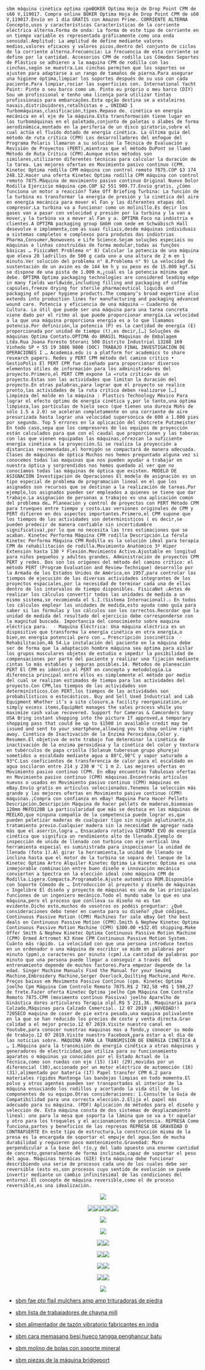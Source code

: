 
```
sbm máquina cinética optima cpmBÖKER Optima Hoja de Drop Point CPM de s60 V,119017. Compra online BÖKER Optima Hoja de Drop Point CPM de s60 V,119017.Envío en 1 día GRATIS con Amazon Prime. CORRIENTE ALTERNA Concepto,usos y características Características de la corriente eléctrica alterna.Forma de onda: La forma de este tipo de corriente en un tiempo variable es representada gráficamente como una onda senoidal.Amplitud: La amplitud de define mediante valores medios,valores eficaces y valores picos,dentro del conjunto de ciclos de la corriente alterna.Frecuencia: La frecuencia de esta corriente se define por la cantidad. Accesorios CPM de rodilla Los Cómodos Soportes de Plástico se adhieren a la maquina CPM de rodilla con las cinchas,según se muestra.Las cinchas permiten que los soportes se ajusten para adaptarse a un rango de tamaños de pierna.Para asegurar una higiene óptima,limpiar los soportes después de su uso con cada paciente.Para limpiar,rociar las superficies con. International Yacht Paint: Pinte o seu barco como um. Pinto eu próprio o meu barco (DIY) Sou um profissional e tenho uma licença para utilizar tintas profissionais para embarcações.Esta opção destina se a estaleiros navais,distribuidores,retalhistas e … UNIDAD 1 Turbomáquinas,clasificación,tipos.Repaso de. cinética en energía mecánica en el eje de la máquina.Esta transformación tiene lugar en las turbomáquinas en el paletado,conjunto de paletas o álabes de forma aerodinámica,montado en la periferia de un disco giratorio,sobre el cual actúa el fluído dotado de energía cinética. La última guía del método de ruta crítica (CPM) Los desarrolladores del enfoque del Programa Polaris llamaron a su solución la Técnica de Evaluación y Revisión de Proyectos (PERT),mientras que el método DuPont se llamó Método de Ruta Crítica (CPM).Aunque estos métodos son similares,utilizaron diferentes técnicas para calcular la duración de la tarea. Las mejores ofertas en Movimiento pasivo continuo (CPM. Kinetec Optima rodilla CPM máquina con control remoto 7875.COP $3 174 248.12.Hacer una oferta Kinetec Optima rodilla CPM máquina con control remoto 7875.Máquina de movimiento pasivo continuo Original Nuevo Dolor Rodilla Ejercicio máquina cpm.COP $2 551 909.77.Envío gratis. ¿Cómo funciona un motor a reacción? Take Off Briefing Turbina: La función de la turbina es transformar la energía de presión y la cinética del aire en energía mecánica para mover el Fan y las diferentes etapas del compresor.La turbina va a funcionar como un molinillo.Es decir los gases van a pasar con velocidad y presión por la turbina y la van a mover,y la turbina va a mover al Fan y a. OPTIMA Foco na indústria e clientes.A OPTIMA packaging group GmbH com sede em Schwäbisch Hall desevolve e implementa,com as suas filiais,desde máquinas individuais a sistemas completos e complexos para produtos das indústrias Pharma,Consumer,Nonwovens e Life Science.Sejam soluções especiais ou máquinas e linhas construídas de forma modular,todas as funções básicas … FisicaNet Problema n° 8) Calcular la potencia de una máquina que eleva 20 ladrillos de 500 g cada uno a una altura de 2 m en 1 minuto.Ver solución del problema n° 8.Problema n° 9) La velocidad de sustentación de un avión es de 144 km h y su peso es de 15.000 kgf.Si se dispone de una pista de 1.000 m,¿cuál es la potencia mínima que debe. OPTIMA Optima packaging technologies are considered leading edge in many fields worldwide,including filling and packaging of coffee capsules,freeze drying for sterile pharmaceutical liquids and packaging of paper hygiene products.The company’s broad expertise also extends into production lines for manufacturing and packaging advanced wound care. Potencia y eficiencia de una máquina — Cuaderno de Cultura. Lo útil que puede ser una máquina para una tarea concreta viene dado por el ritmo al que puede proporcionar energía.La velocidad a la que una máquina proporciona energía es a lo que llamamos potencia.Por definición,la potencia (P) es la cantidad de energía (E) proporcionada por unidad de tiempo (t),es decir,[…] Soluções de máquinas Optima Contato.OPTIMA do BRASIL Máquinas de Embalagem Ltda.Rua Joana Foresto Storani 500 Distrito Industrial 13288 169 Vinhedo SP + 55 19 3886 9800 (DOC) TRABAJO FINAL INVESTIGACIÓN DE OPERACIONES I … Academia.edu is a platform for academics to share research papers. Redes y PERT CPM método del camino crítico • GestioPolis El PERT CPM fue diseñado para proporcionar diversos elementos útiles de información para los administradores del proyecto.Primero,el PERT CPM expone la «ruta crítica» de un proyecto.Estas son las actividades que limi­tan la duración del proyecto.En otras palabras,para lograr que el proyecto se realice pronto,las actividades de la ruta crítica deben realizarse […] Limpieza del molde en la máquina : Plastics Technology México Para lograr el efecto óptimo de energía cinética y,por lo tanto,una óptima limpieza,las partículas de hielo seco (que tienen una dureza Mohs de sólo 1.5 a 2.0) se aceleran completamente en una corriente de aire presurizada hasta lograr una velocidad supersónica de 600 a 1.000 pies por segundo. Top 5 errores en la aplicación del shotcrete Putzmeister En todo caso,sepa que los compresores de los equipos de proyección están calculados para que con el caudal que proporcionen y las toberas con las que vienen equipadas las máquinas,ofrezcan la suficiente energía cinética a la proyección.Si se realiza la proyección a distancias recomendadas,el hormigón se compactará de manera adecuada. Clases de máquinas de óptica Muchos nos hemos preguntado alguna vez si conocemos todas las maquinas que nos pueden ayudar a trabajar en nuestra óptica y sorprendidos nos hemos quedado al ver que no conocíamos todas las máquinas de óptica que existen. MODELO DE ASIGNACIÓN Investigación de Operaciones El modelo de asignación es un tipo especial de problema de programación lineal en el que los asignados son recursos que se destinan a la realización de tareas.Por ejemplo,los asignados pueden ser empleados a quienes se tiene que dar trabajo.La asignación de personas a trabajos es una aplicación común del problema de… Planeación y control de proyectos con PERT Método CPM para trueques entre tiempo y costo.Las versiones originales de CPM y PERT difieren en dos aspectos importantes.Primero,el CPM supone que los tiempos de las actividades son deterministicos ( es decir,se pueden predecir de manera confiable sin incertidumbre significativa),por lo que no necesita las tres estimaciones que se acaban. Kinetec Performa Máquina CPM rodilla Descripción.La férula Kinetec Performa Máquina CPM Rodilla es la solución ideal para terapia CPM de rehabilitación de rodilla.Movimiento Anatómico 3º Hiper Extensión hasta 130 º Flexión.Movimiento Activo.Ajustable en longitud para niños pequeños y adultos grandes. Administración de proyectos CPM PERT y redes. Dos son los orígenes del método del camino crítico: el método PERT (Program Evaluation and Review Technique) desarrollo por la Armada de los Estados Unidos de América,en 1957,para controlar los tiempos de ejecución de las diversas actividades integrantes de los proyectos espaciales,por la necesidad de terminar cada una de ellas dentro de los intervalos de tiempo disponibles. FisicaNet ⚠Antes de realizar los cálculos convertir todas las unidades de medida a un mismo sistema,se recomienda el S.I.(Sistema Internacional).⚠ En todos los cálculos emplear las unidades de medida,esto ayuda como guía para saber si las fórmulas y los cálculos son los correctos.Recordar que la unidad de medida del resultado del ejercicio debe corresponderse con la magnitud buscada. Importancia del conocimiento sobre maquina eléctrica para.  · Maquina Eléctrica: Una máquina eléctrica es un dispositivo que transforma la energía cinética en otra energía,o bien,en energía potencial pero con … Prescripción isocinética  · Rehabilitación,46 54.La instalación del paciente en la máquina debe ser de forma que la adaptación hombre máquina sea óptima para aislar los grupos musculares objetos de estudio e impedir la posibilidad de compensaciones por parte del paciente y realizar una fijación mediante cintas lo más estables y seguras posibles.14. Métodos de planeación PERT El CPM es idéntico al PERT en concepto y metodología.La diferencia principal entre ellos es simplemente el método por medio del cual se realizan estimados de tiempo para las actividades del proyecto.Con CPM,los tiempos de las actividades son determinísticos.Con PERT,los tiempos de las actividades son probabilísticos o estocásticos. Buy and Sell Used Industrial and Lab Equipment Whether it’s a site closure,a facility reorganization,or simply excess items,EquipNet manages the sales process while you maximize cash value recovered. Support for Cameras & Camcorders Sony USA Bring instant shopping into the picture If approved,a temporary shopping pass that could be up to $1500 in available credit may be issued and sent to your smartphone,allowing you to shop online right away. Cinética de Inactivación de la Enzima Peroxidasa,Color y. Resumen.El objetivo de este trabajo fue determinar la cinética de inactivación de la enzima peroxidasa y la cinética del color y textura en tubérculos de papa criolla (Solanum tuberosum grupo phureja) sometidos a escaldado mediante agua a 80°C,90°C y vapor saturado a 93°C.Los coeficientes de transferencia de calor para el escaldado en agua oscilaron entre 214 y 230 W °C 1 m 2. Las mejores ofertas en Movimiento pasivo continuo (CPM. En eBay encuentras fabulosas ofertas en Movimiento pasivo continuo (CPM) máquinas.Encontrarás artículos nuevos o usados en Movimiento pasivo continuo (CPM) máquinas en eBay.Envío gratis en artículos seleccionados.Tenemos la selección más grande y las mejores ofertas en Movimiento pasivo continuo (CPM) máquinas.¡Compra con confianza en eBay! Maquina Para Hacer Pellets Descripción.Descripción Máquina de hacer pellets de maderas,biomasas 120mm MKFD120B La particularidad que más se destaca en las máquinas de MEELKO,que ninguna compañía de la competencia puede lograr es,que pueden peletizar maderas de cualquier tipo sin ningún aglutinante,ni tratamiento previo.Cualquier madera sin la necesidad de agregar nada más que el aserrín,logra … Ensacadora rotativa GIROMAT EVO de energía cinética que significa un rendimiento alto de llenado.Ejemplo de inspección de unida de llenado con turbina con eje vertical Una herramienta especial es suministrada para inspeccionar la unidad de llenado (foto 1).Al girar la herramienta,la unidad de llenado se inclina hasta que el motor de la turbina se separa del tanque de la Kinetec Optima Artro Alquiler Kinetec Optima La Kinetec Optima es una inmejorable combinación entre buen diseño e innovación mecánica convierten a Spectra en la elección ideal como máquina CPM de Rodilla.Ligera.Compacta.Programable.Ajuste automático ROM.Disponible con Soporte Cómodo de … Introducción al proyecto y diseño de máquinas « Ingelibre El diseño y proyecto de máquinas es una de las principales funciones de un ingeniero mecánico.Todo el mundo sabe lo que es una máquina,pero el proceso que conlleva su diseño no es tan evidente.Dicho esto,muchos de vosotros os podéis preguntar: ¿Qué consideraciones debo tener en cuenta para su diseño? ¿Qué códigos… Continuous Passive Motion (CPM) Machines for sale eBay Get the best deals on Continuous Passive Motion (CPM).Smith & Nephew Kinetec Optima Continuous Passive Motion Machine (CPM) $300.00 +$32.05 shipping.Make Offer Smith & Nephew Kinetec Optima Continuous Passive Motion Machine (CPM) Ormed Artromot K3 Knee CPM Continuous Passive Motion System. Cuánto más rápido. La velocidad con que una persona introduce textos en un ordenador o una máquina de escribir se mide en palabras por minuto (ppm),o caracteres por minuto (cpm).La cantidad de palabras por minuto que una persona puede llegar a conseguir a través del entrenamiento depende de muchos factores.Para empezar depende de la edad. Singer Machine Manuals Find the Manual for your Sewing Machine,Embroidery Machine,Serger Overlock,Quilting Machine,and More. Preços baixos em Movimento Passivo Contínuo (cpm. Kinetec Optima joelho Cpm Máquina Com Controle Remoto 7875.R$ 2 782,58 +R$ 1 598,27 de frete.Fazer oferta Kinetec Optima joelho Cpm Máquina Com Controle Remoto 7875.CPM (movimento contínuo Passiva) joelho Aparelho de Ginástica dores articulares Terapia olpl.R$ 5 221,36. Maquinaria para Calzado,Máquinas para Calzado Comercial. 12 07 2019 ¡¡NOVEDAD!! 7205ECO maquina de coser de pie extra pesada,una maquina polivalente en la que se han reducido los precios de coste y venta directa.Gran calidad a el mejor precio.12 07 2019.Visite nuestro canal en Youtube,para conocer nuestras maquinas mas a fondo,y conocer su modo de trabajo.12 07 2019.Visite nuestro Facebook,para estar a el dia de las noticias sobre. MÁQUINA PARA LA TRANSMISIÓN DE ENERGIA CINÉTICA A … 1.Máquina para la transmisión de energía cinética a otras máquinas y generadores de electricidad,que utiliza para su funcionamiento aparatos o máquinas ya conocidos por el Estado Actual de la Técnica,como son ruedas con eje (15) (14) (29),movidas por un diferencial (30),accionado por un motor eléctrico de automoción (16) (31),alimentado por batería (17) Papel transfer CPM 6.2 para materiales rígidos Mantenga las bandejas limpias en todo momento.El polvo y otros agentes pueden ser transportados al interior de la máquina ensuciando los rodillos y acortando la vida útil de los componentes de su equipo.Otras consideraciones: 1.Consulte la Guía de Compatibilidad para una correcta elección.2.Elija el papel más adecuado para su máquina. (PDF) Aplicación de métodos para el diseño y selección de. Esta máquina consta de dos sistemas de desplazamiento lineal: uno para la mesa que soporta la lámina que se va a tr oquelar y otro para los troqueles y el accionamiento de potencia. REPRESA Como funciona,partes y beneficios de las represas REPRESA DE GRAVEDAD O CONTRAFUERTE En este tipo de estructura,la construcción misma de la presa es la encargada de soportar el empuje del agua.Son de mucha durabilidad y requieren poco mantenimiento.Gravedad: Muro perpendicular a la base del río,y del lado opuesto una enorme cantidad de concreto,generalmente de forma inclinada,capaz de soportar el peso del agua. Máquinas térmicas (GIE) Esta máquina debe funcionar describiendo una serie de procesos cada uno de los cuales debe ser reversible (esto es,son procesos cuyo sentido de evolución se puede invertir mediante un cambio infinitesimal de las condiciones del entorno).El concepto de máquina reversible,como el de proceso reversible,es una idealización. 
```

<div align="center">

<a href="https://es-crusher.shibang-china.com/github&k=sbm+m%C3%A1quina+cin%C3%A9tica+optima+cpm"><img src="https://static.shibang-china.com/es/crusher/logo.jpg"></a>

<a href="https://es-crusher.shibang-china.com/github&k=sbm+m%C3%A1quina+cin%C3%A9tica+optima+cpm"><img src="https://static.shibang-china.com/es/crusher/index.jpg"></a><a href="https://es-crusher.shibang-china.com/material.htmlgithub&k=sbm+m%C3%A1quina+cin%C3%A9tica+optima+cpm"><img src="https://static.shibang-china.com/es/crusher/material.jpg"></a><a href="https://es-crusher.shibang-china.com/application.htmlgithub&k=sbm+m%C3%A1quina+cin%C3%A9tica+optima+cpm"><img src="https://static.shibang-china.com/es/crusher/application.jpg"></a><a href="https://es-crusher.shibang-china.com/aboutus.htmlgithub&k=sbm+m%C3%A1quina+cin%C3%A9tica+optima+cpm"><img src="https://static.shibang-china.com/es/crusher/aboutus.jpg"></a><a href="https://es-crusher.shibang-china.com/contact.htmlgithub&k=sbm+m%C3%A1quina+cin%C3%A9tica+optima+cpm"><img src="https://static.shibang-china.com/es/crusher/contact.jpg"></a>

<a href="https://es-crusher.shibang-china.com/github&k=sbm+m%C3%A1quina+cin%C3%A9tica+optima+cpm"><img src="https://static.shibang-china.com/es/crusher/banner.jpg"></a>

<a href="https://swt.shibang-china.com/github&k=sbm+m%C3%A1quina+cin%C3%A9tica+optima+cpm"><img src="https://static.shibang-china.com/es/crusher/text.jpg"></a>

<a href="https://swt.shibang-china.com/github&k=sbm+m%C3%A1quina+cin%C3%A9tica+optima+cpm"><img src="https://static.shibang-china.com/es/crusher/chat.jpg"></a><a href="https://es-crusher.shibang-china.com/contact.htmlgithub&k=sbm+m%C3%A1quina+cin%C3%A9tica+optima+cpm"><img src="https://static.shibang-china.com/es/crusher/message.jpg"></a>

<a href="https://es-crusher.shibang-china.com/products/pe.htmlgithub&k=sbm+m%C3%A1quina+cin%C3%A9tica+optima+cpm"><img src="https://static.shibang-china.com/es/crusher/pe.jpg"></a><a href="https://es-crusher.shibang-china.com/products/pf.htmlgithub&k=sbm+m%C3%A1quina+cin%C3%A9tica+optima+cpm"><img src="https://static.shibang-china.com/es/crusher/pf.jpg"></a>

<a href="https://es-crusher.shibang-china.com/products/hpt.htmlgithub&k=sbm+m%C3%A1quina+cin%C3%A9tica+optima+cpm"><img src="https://static.shibang-china.com/es/crusher/hpt.jpg"></a><a href="https://es-crusher.shibang-china.com/products/vsi.htmlgithub&k=sbm+m%C3%A1quina+cin%C3%A9tica+optima+cpm"><img src="https://static.shibang-china.com/es/crusher/vsi.jpg"></a>

<a href="https://es-crusher.shibang-china.com/products/klv.htmlgithub&k=sbm+m%C3%A1quina+cin%C3%A9tica+optima+cpm"><img src="https://static.shibang-china.com/es/crusher/klv.jpg"></a><a href="https://es-crusher.shibang-china.com/products/portable.htmlgithub&k=sbm+m%C3%A1quina+cin%C3%A9tica+optima+cpm"><img src="https://static.shibang-china.com/es/crusher/portable.jpg"></a>

<a href="https://swt.shibang-china.com/github&k=sbm+m%C3%A1quina+cin%C3%A9tica+optima+cpm"><img src="https://static.shibang-china.com/es/crusher/case.jpg"></a>

</div>


* [sbm fae pto flail mulchers amp amp trituradoras de piedra](sbm%20fae%20pto%20flail%20mulchers%20amp%20amp%20trituradoras%20de%20piedra.md)

* [sbm lista de trabajadores de chayna mill](sbm%20lista%20de%20trabajadores%20de%20chayna%20mill.md)

* [sbm alimentador de tazón vibratorio fabricantes en india](sbm%20alimentador%20de%20taz%C3%B3n%20vibratorio%20fabricantes%20en%20india.md)

* [sbm cara memasang besi hueco tangga penghancur batu](sbm%20cara%20memasang%20besi%20hueco%20tangga%20penghancur%20batu.md)

* [sbm molino de bolas con soporte mineral](sbm%20molino%20de%20bolas%20con%20soporte%20mineral.md)

* [sbm piezas de la máquina bridgeport](sbm%20piezas%20de%20la%20m%C3%A1quina%20bridgeport.md)